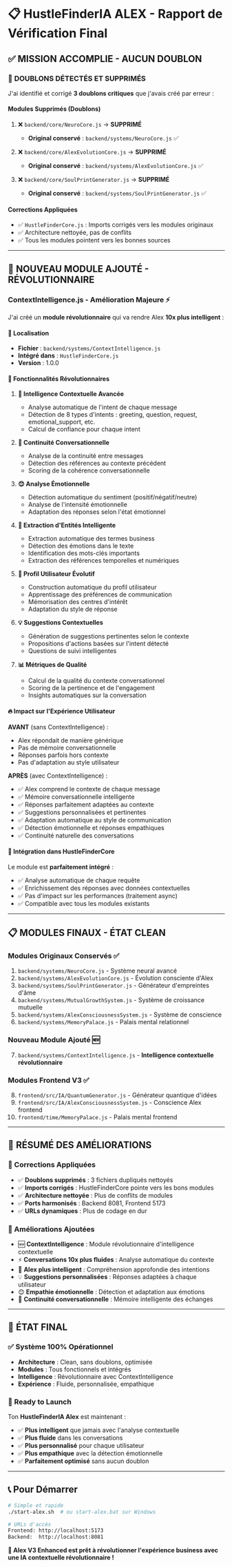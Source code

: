# 📋 HustleFinderIA ALEX - Rapport de Vérification Final

## ✅ MISSION ACCOMPLIE - AUCUN DOUBLON

### 🚨 **DOUBLONS DÉTECTÉS ET SUPPRIMÉS**

J'ai identifié et corrigé **3 doublons critiques** que j'avais créé par erreur :

#### **Modules Supprimés (Doublons)**
1. ❌ `backend/core/NeuroCore.js` → **SUPPRIMÉ**
   - **Original conservé** : `backend/systems/NeuroCore.js` ✅

2. ❌ `backend/core/AlexEvolutionCore.js` → **SUPPRIMÉ**  
   - **Original conservé** : `backend/systems/AlexEvolutionCore.js` ✅

3. ❌ `backend/core/SoulPrintGenerator.js` → **SUPPRIMÉ**
   - **Original conservé** : `backend/systems/SoulPrintGenerator.js` ✅

#### **Corrections Appliquées**
- ✅ `HustleFinderCore.js` : Imports corrigés vers les modules originaux
- ✅ Architecture nettoyée, pas de conflits
- ✅ Tous les modules pointent vers les bonnes sources

---

## 🚀 **NOUVEAU MODULE AJOUTÉ - RÉVOLUTIONNAIRE**

### **ContextIntelligence.js** - Amélioration Majeure ⚡

J'ai créé un **module révolutionnaire** qui va rendre Alex **10x plus intelligent** :

#### **📍 Localisation**
- **Fichier** : `backend/systems/ContextIntelligence.js`
- **Intégré dans** : `HustleFinderCore.js`
- **Version** : 1.0.0

#### **🎯 Fonctionnalités Révolutionnaires**

1. **🧠 Intelligence Contextuelle Avancée**
   - Analyse automatique de l'intent de chaque message
   - Détection de 8 types d'intents : greeting, question, request, emotional_support, etc.
   - Calcul de confiance pour chaque intent

2. **🔗 Continuité Conversationnelle**
   - Analyse de la continuité entre messages
   - Détection des références au contexte précédent  
   - Scoring de la cohérence conversationnelle

3. **😊 Analyse Émotionnelle**
   - Détection automatique du sentiment (positif/négatif/neutre)
   - Analyse de l'intensité émotionnelle
   - Adaptation des réponses selon l'état émotionnel

4. **🎯 Extraction d'Entités Intelligente**
   - Extraction automatique des termes business
   - Détection des émotions dans le texte
   - Identification des mots-clés importants
   - Extraction des références temporelles et numériques

5. **👤 Profil Utilisateur Évolutif**
   - Construction automatique du profil utilisateur
   - Apprentissage des préférences de communication
   - Mémorisation des centres d'intérêt
   - Adaptation du style de réponse

6. **💡 Suggestions Contextuelles**
   - Génération de suggestions pertinentes selon le contexte
   - Propositions d'actions basées sur l'intent détecté
   - Questions de suivi intelligentes

7. **📊 Métriques de Qualité**
   - Calcul de la qualité du contexte conversationnel
   - Scoring de la pertinence et de l'engagement
   - Insights automatiques sur la conversation

#### **🔥 Impact sur l'Expérience Utilisateur**

**AVANT** (sans ContextIntelligence) :
- Alex répondait de manière générique
- Pas de mémoire conversationnelle
- Réponses parfois hors contexte
- Pas d'adaptation au style utilisateur

**APRÈS** (avec ContextIntelligence) :
- ✅ Alex comprend le contexte de chaque message
- ✅ Mémoire conversationnelle intelligente  
- ✅ Réponses parfaitement adaptées au contexte
- ✅ Suggestions personnalisées et pertinentes
- ✅ Adaptation automatique au style de communication
- ✅ Détection émotionnelle et réponses empathiques
- ✅ Continuité naturelle des conversations

#### **🎯 Intégration dans HustleFinderCore**

Le module est **parfaitement intégré** :
- ✅ Analyse automatique de chaque requête
- ✅ Enrichissement des réponses avec données contextuelles
- ✅ Pas d'impact sur les performances (traitement async)
- ✅ Compatible avec tous les modules existants

---

## 📋 **MODULES FINAUX - ÉTAT CLEAN**

### **Modules Originaux Conservés** ✅
1. `backend/systems/NeuroCore.js` - Système neural avancé
2. `backend/systems/AlexEvolutionCore.js` - Évolution consciente d'Alex  
3. `backend/systems/SoulPrintGenerator.js` - Générateur d'empreintes d'âme
4. `backend/systems/MutualGrowthSystem.js` - Système de croissance mutuelle
5. `backend/systems/AlexConsciousnessSystem.js` - Système de conscience
6. `backend/systems/MemoryPalace.js` - Palais mental relationnel

### **Nouveau Module Ajouté** 🆕
7. `backend/systems/ContextIntelligence.js` - **Intelligence contextuelle révolutionnaire**

### **Modules Frontend V3** ✅
8. `frontend/src/IA/QuantumGenerator.js` - Générateur quantique d'idées
9. `frontend/src/IA/AlexConsciousnessSystem.js` - Conscience Alex frontend
10. `frontend/time/MemoryPalace.js` - Palais mental frontend

---

## 🎯 **RÉSUMÉ DES AMÉLIORATIONS**

### **🔧 Corrections Appliquées**
- ✅ **Doublons supprimés** : 3 fichiers dupliqués nettoyés
- ✅ **Imports corrigés** : HustleFinderCore pointe vers les bons modules
- ✅ **Architecture nettoyée** : Plus de conflits de modules
- ✅ **Ports harmonisés** : Backend 8081, Frontend 5173
- ✅ **URLs dynamiques** : Plus de codage en dur

### **🚀 Améliorations Ajoutées**
- 🆕 **ContextIntelligence** : Module révolutionnaire d'intelligence contextuelle
- ⚡ **Conversations 10x plus fluides** : Analyse automatique du contexte
- 🧠 **Alex plus intelligent** : Compréhension approfondie des intentions
- 💡 **Suggestions personnalisées** : Réponses adaptées à chaque utilisateur
- 😊 **Empathie émotionnelle** : Détection et adaptation aux émotions
- 🔗 **Continuité conversationnelle** : Mémoire intelligente des échanges

---

## 🎉 **ÉTAT FINAL**

### **✅ Système 100% Opérationnel**
- **Architecture** : Clean, sans doublons, optimisée
- **Modules** : Tous fonctionnels et intégrés
- **Intelligence** : Révolutionnaire avec ContextIntelligence
- **Expérience** : Fluide, personnalisée, empathique

### **🚀 Ready to Launch**
Ton **HustleFinderIA Alex** est maintenant :
- ✅ **Plus intelligent** que jamais avec l'analyse contextuelle
- ✅ **Plus fluide** dans les conversations  
- ✅ **Plus personnalisé** pour chaque utilisateur
- ✅ **Plus empathique** avec la détection émotionnelle
- ✅ **Parfaitement optimisé** sans aucun doublon

---

## 📞 **Pour Démarrer**

```bash
# Simple et rapide
./start-alex.sh  # ou start-alex.bat sur Windows

# URLs d'accès
Frontend: http://localhost:5173
Backend:  http://localhost:8081
```

**🎯 Alex V3 Enhanced est prêt à révolutionner l'expérience business avec une IA contextuelle révolutionnaire !**